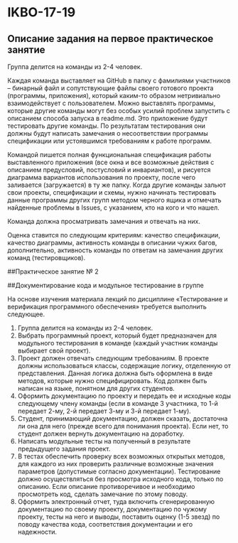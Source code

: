 # IKBO-17-19

## Описание задания на первое практическое занятие

Группа делится на команды из 2-4 человек.

Каждая команда выставляет на GitHub в папку с фамилиями участников – бинарный файл и сопутствующие файлы своего готового проекта (программы, приложения), который каким-то образом нетривиально взаимодействует с пользователем. Можно выставлять программы, которые другие команды могут без особых усилий проблем запустить с описанием способа запуска в readme.md. Это приложение будут тестировать другие команды. По результатам тестирования они должны будут написать замечания о несоответствии программы спецификации или устоявшимся требованиям к работе программ.

Командой пишется полная функциональная спецификация работы выставленного приложения (все окна и все возможные действия с описанием предусловий, постусловий и инвариантов), и рисуется диаграмма вариантов использования по проекту, после чего заливается (загружается) в ту же папку.
Когда другие команды зальют свои проекты, спецификации и схемы, нужно начинать тестировать данные программы других групп методом черного ящика и отмечать найденные проблемы в Issues, с указанием, кто на кого и что нашел.

Команда должна просматривать замечания и отвечать на них.

Оценка ставится по следующим критериям: качество спецификации, качество диаграммы, активность команды в описании чужих багов, дополнительно, активность команды по ответам на замечания других команд (тестировщиков).




##Практическое занятие № 2

##Документирование кода и модульное тестирование в группе

На основе изучения материала лекций по дисциплине «Тестирование и верификация программного обеспечения» требуется выполнить следующее.
1. Группа делится на команды из 2-4 человек.
2. Выбрать программный проект, который будет предназначен для модульного тестирования в команде (каждый участник команды выбирает свой проект).
3. Проект должен отвечать следующим требованиям. В проекте  должны использоваться классы, содержащие логику, отделенную от представления. Данная логика должна быть оформлена в виде методов, которые нужно специфицировать. Код должен быть написан на языке, понятном для других студентов.
4. Оформить документацию по проекту и передать ее и исходные коды следующему члену команды (если в команде 3 участника, то 1-й передает 2-му, 2-й передает 3-му и 3-й передает 1-му).
5. Студент, принимающий документацию, должен сказать, достаточна ли она для него (прежде всего для понимания проекта). Если нет, то студент должен вернуть документацию на доработку.
6. Написать модульные тесты на полученный в результате предыдущего задания проект.
7. В тестах обеспечить проверку всех возможных открытых методов, для каждого из них проверить различные возможные значения параметров (допустимые согласно документации). Тестирование должно осуществляться без просмотра исходного кода, только по описанию. Если описание противоречивое и необходимо просмотреть код, сделать замечание по этому поводу.
8. Оформить электронный отчет, туда включить сгенерированную документацию по своему проекту, документацию по чужому проекту, тесты на него и выводы, поставить оценку (1-5 звезд) по поводу качества кода, соответствия документации и его надежности.

